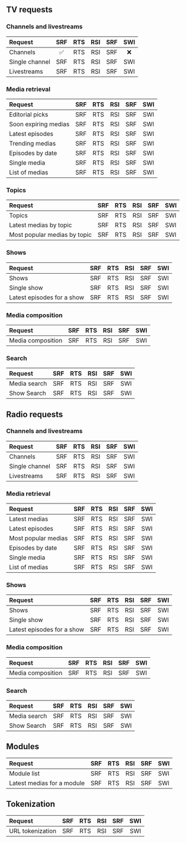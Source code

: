 ## TV requests

### Channels and livestreams

| Request | SRF | RTS | RSI | SRF | SWI |
|:-- |:--:|:--:|:--:|:--:|:--:|
| Channels | ✅ | RTS | RSI | SRF | ❌ |
| Single channel | SRF | RTS | RSI | SRF | SWI |
| Livestreams | SRF | RTS | RSI | SRF | SWI |

### Media retrieval

| Request | SRF | RTS | RSI | SRF | SWI |
|:-- |:--:|:--:|:--:|:--:|:--:|
| Editorial picks | SRF | RTS | RSI | SRF | SWI |
| Soon expiring medias | SRF | RTS | RSI | SRF | SWI |
| Latest episodes | SRF | RTS | RSI | SRF | SWI |
| Trending medias | SRF | RTS | RSI | SRF | SWI |
| Episodes by date | SRF | RTS | RSI | SRF | SWI |
| Single media | SRF | RTS | RSI | SRF | SWI |
| List of medias | SRF | RTS | RSI | SRF | SWI |

### Topics

| Request | SRF | RTS | RSI | SRF | SWI |
|:-- |:--:|:--:|:--:|:--:|:--:|
| Topics | SRF | RTS | RSI | SRF | SWI |
| Latest medias by topic | SRF | RTS | RSI | SRF | SWI |
| Most popular medias by topic | SRF | RTS | RSI | SRF | SWI |

### Shows

| Request | SRF | RTS | RSI | SRF | SWI |
|:-- |:--:|:--:|:--:|:--:|:--:|
| Shows | SRF | RTS | RSI | SRF | SWI |
| Single show | SRF | RTS | RSI | SRF | SWI |
| Latest episodes for a show | SRF | RTS | RSI | SRF | SWI |

### Media composition

| Request | SRF | RTS | RSI | SRF | SWI |
|:-- |:--:|:--:|:--:|:--:|:--:|
| Media composition | SRF | RTS | RSI | SRF | SWI |

### Search

| Request | SRF | RTS | RSI | SRF | SWI |
|:-- |:--:|:--:|:--:|:--:|:--:|
| Media search | SRF | RTS | RSI | SRF | SWI |
| Show Search | SRF | RTS | RSI | SRF | SWI |

## Radio requests

### Channels and livestreams

| Request | SRF | RTS | RSI | SRF | SWI |
|:-- |:--:|:--:|:--:|:--:|:--:|
| Channels | SRF | RTS | RSI | SRF | SWI |
| Single channel | SRF | RTS | RSI | SRF | SWI |
| Livestreams | SRF | RTS | RSI | SRF | SWI |

### Media retrieval

| Request | SRF | RTS | RSI | SRF | SWI |
|:-- |:--:|:--:|:--:|:--:|:--:|
| Latest medias | SRF | RTS | RSI | SRF | SWI |
| Latest episodes | SRF | RTS | RSI | SRF | SWI |
| Most popular medias | SRF | RTS | RSI | SRF | SWI |
| Episodes by date | SRF | RTS | RSI | SRF | SWI |
| Single media | SRF | RTS | RSI | SRF | SWI |
| List of medias | SRF | RTS | RSI | SRF | SWI |

### Shows

| Request | SRF | RTS | RSI | SRF | SWI |
|:-- |:--:|:--:|:--:|:--:|:--:|
| Shows | SRF | RTS | RSI | SRF | SWI |
| Single show | SRF | RTS | RSI | SRF | SWI |
| Latest episodes for a show | SRF | RTS | RSI | SRF | SWI |

### Media composition

| Request | SRF | RTS | RSI | SRF | SWI |
|:-- |:--:|:--:|:--:|:--:|:--:|
| Media composition | SRF | RTS | RSI | SRF | SWI |

### Search

| Request | SRF | RTS | RSI | SRF | SWI |
|:-- |:--:|:--:|:--:|:--:|:--:|
| Media search | SRF | RTS | RSI | SRF | SWI |
| Show Search | SRF | RTS | RSI | SRF | SWI |

## Modules

| Request | SRF | RTS | RSI | SRF | SWI |
|:-- |:--:|:--:|:--:|:--:|:--:|
| Module list | SRF | RTS | RSI | SRF | SWI |
| Latest medias for a module | SRF | RTS | RSI | SRF | SWI |

## Tokenization

| Request | SRF | RTS | RSI | SRF | SWI |
|:-- |:--:|:--:|:--:|:--:|:--:|
| URL tokenization | SRF | RTS | RSI | SRF | SWI |
